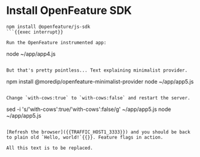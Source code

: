 # Install OpenFeature SDK
```
npm install @openfeature/js-sdk
```{{exec interrupt}}

Run the OpenFeature instrumented app:

```
node ~/app/app4.js
```{{exec interrupt}}

But that's pretty pointless... Text explaining minimalist provider.

```
npm install @moredip/openfeature-minimalist-provider
node ~/app/app5.js
```{{exec interrupt}}

Change `with-cows:true` to `with-cows:false` and restart the server.

```
sed -i 's/\'with-cows\':true/'with-cows':false/g' ~/app/app5.js
node ~/app/app5.js
```{{exec interrupt}}

[Refresh the browser]({{TRAFFIC_HOST1_3333}}) and you should be back to plain old `Hello, world!`{{}}. Feature flags in action.

All this text is to be replaced.